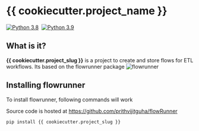 # {{ cookiecutter.project_name }}

[![Python 3.8](https://img.shields.io/badge/python-3.8-%2334D058.svg)](https://www.python.org/downloads/release/python-380/)&nbsp;
[![Python 3.9](https://img.shields.io/badge/python-3.9-%2334D058.svg)](https://www.python.org/downloads/release/python-390/)&nbsp;

## What is it?
**{{ cookiecutter.project_slug }}** is a project to create and store flows for ETL workflows. Its based on the flowrunner
package ![flowrunner](https://github.com/prithvijitguha/flowrunner)


## Installing flowrunner
To install flowrunner, following commands will work

Source code is hosted at https://github.com/prithvijitguha/flowRunner

```sh
pip install {{ cookiecutter.project_slug }}
```
